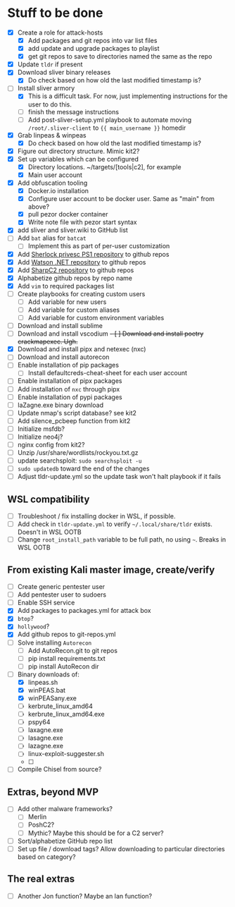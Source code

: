 # Stuff to be done

- [x] Create a role for attack-hosts
  - [x] Add packages and git repos into var list files
  - [x] add update and upgrade packages to playlist
  - [x] get git repos to save to directories named the same as the repo
- [x] Update `tldr` if present
- [x] Download sliver binary releases
  - [x] Do check based on how old the last modified timestamp is?
- [ ] Install sliver armory
  - [x] This is a difficult task. For now, just implementing instructions for the user to do this.
  - [ ] finish the message instructions
  - [ ] Add post-sliver-setup.yml playbook to automate moving `/root/.sliver-client` to `{{ main_username }}` homedir
- [x] Grab linpeas & winpeas
  - [x] Do check based on how old the last modified timestamp is?
- [x] Figure out directory structure. Mimic kit2?
- [x] Set up variables which can be configured
  - [x] Directory locations. ~/targets/\[tools|c2\], for example
  - [x] Main user account
- [x] Add obfuscation tooling
  - [x] Docker.io installation
  - [x] Configure user account to be docker user. Same as "main" from above?
  - [x] pull pezor docker container
  - [x] Write note file with pezor start syntax
- [x] add sliver and sliver.wiki to GitHub list
- [ ] Add `bat` alias for `batcat`
  - [ ] Implement this as part of per-user customization
- [x] Add [Sherlock privesc PS1 repository](https://github.com/rasta-mouse/Sherlock.git) to github repos
- [x] Add [Watson .NET repository](https://github.com/rasta-mouse/Watson.git) to github repos
- [x] Add [SharpC2 repository](https://github.com/rasta-mouse/SharpC2.git) to github repos
- [x] Alphabetize github repos by repo name
- [x] Add `vim` to required packages list
- [ ] Create playbooks for creating custom users
  - [ ] Add variable for new users
  - [ ] Add variable for custom aliases
  - [ ] Add variable for custom environment variables
- [ ] Download and install sublime
- [ ] Download and install vscodium
~~- [ ] Download and install poetry crackmapexec. Ugh.~~
- [x] Download and install pipx and netexec (nxc)
- [ ] Download and install autorecon
- [ ] Enable installation of pip packages
  - [ ] Install defaultcreds-cheat-sheet for each user account
- [ ] Enable installation of pipx packages
- [ ] Add installation of `nxc` through pipx
- [ ] Enable installation of pypi packages
- [ ] laZagne.exe binary download
- [ ] Update nmap's script database? see kit2
- [ ] Add silence_pcbeep function from kit2
- [ ] Initialize msfdb?
- [ ] Initialize neo4j?
- [ ] nginx config from kit2?
- [ ] Unzip /usr/share/wordlists/rockyou.txt.gz
- [ ] update searchsploit: `sudo searchsploit -u`
- [ ] `sudo updatedb` toward the end of the changes
- [ ] Adjust tldr-update.yml so the update task won't halt playbook if it fails

## WSL compatibility
- [ ] Troubleshoot / fix installing docker in WSL, if possible.
- [ ] Add check in `tldr-update.yml` to verify `~/.local/share/tldr` exists. Doesn't in WSL OOTB
- [ ] Change `root_install_path` variable to be full path, no using `~`. Breaks in WSL OOTB

## From existing Kali master image, create/verify
- [ ] Create generic pentester user
- [ ] Add pentester user to sudoers
- [ ] Enable SSH service
- [x] Add packages to packages.yml for attack box
- [x] `btop`?
- [x] `hollywood`?
- [x] Add github repos to git-repos.yml
- [ ] Solve installing `Autorecon`
  - [ ] Add AutoRecon.git to git repos
  - [ ] pip install requirements.txt
  - [ ] pip install AutoRecon dir
- [ ] Binary downloads of:
  - [x] linpeas.sh
  - [x] winPEAS.bat
  - [x] winPEASany.exe
  - [ ] kerbrute_linux_amd64
  - [ ] kerbrute_linux_amd64.exe
  - [ ] pspy64
  - [ ] laxagne.exe
  - [ ] lasagne.exe
  - [ ] lazagne.exe
  - [ ] linux-exploit-suggester.sh
  - [ ] 
- [ ] Compile Chisel from source?

## Extras, beyond MVP

- [ ] Add other malware frameworks?
  - [ ] Merlin
  - [ ] PoshC2?
  - [ ] Mythic? Maybe this should be for a C2 server?
- [ ] Sort/alphabetize GitHub repo list
- [ ] Set up file / download tags? Allow downloading to particular directories based on category?

## The real extras

- [ ] Another Jon function? Maybe an Ian function?

